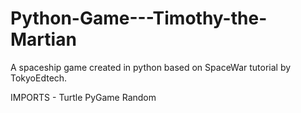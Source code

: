# Python-Game---Timothy-the-Martian
A spaceship game created in python based on SpaceWar tutorial by TokyoEdtech.


IMPORTS - 
Turtle 
PyGame
Random
